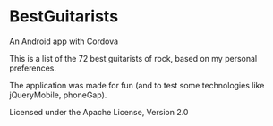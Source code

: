 # BestGuitarists
An Android app with Cordova

This is a list of the 72 best guitarists of rock, based on my personal preferences.

The application was made for fun (and to test some technologies like jQueryMobile, phoneGap).

Licensed under the Apache License, Version 2.0

